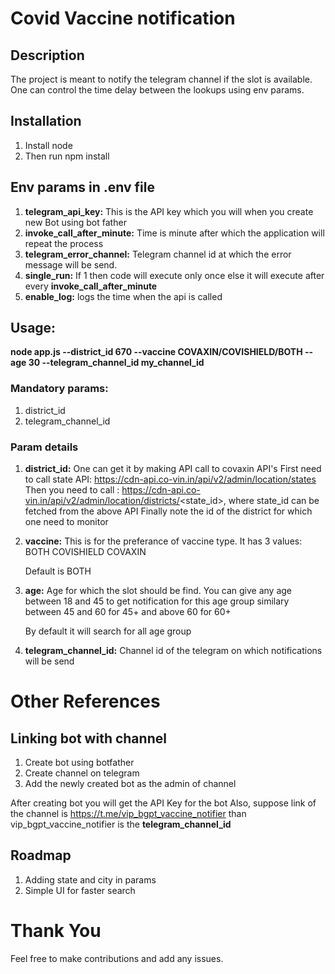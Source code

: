 # Covid Vaccine notification

## Description

The project is meant to notify the telegram channel if the slot is available. One can control the time delay between the lookups using env params.

## Installation

1. Install node 
2. Then run npm install

## Env params in .env file

1. **telegram_api_key:** This is the API key which you will when you create new Bot using bot father
2. **invoke_call_after_minute:**  Time is minute after which the application will repeat the process
3. **telegram_error_channel:** Telegram channel id at which the error message will be send.
4. **single_run:** If 1 then code will execute only once else it will execute after every **invoke_call_after_minute**
5. **enable_log:** logs the time when the api is called



## Usage:

**node app.js --district_id 670 --vaccine COVAXIN/COVISHIELD/BOTH --age 30 --telegram_channel_id my_channel_id**

### Mandatory params:

1. district_id
2. telegram_channel_id

### Param details

1. **district_id:** 
  One can get it by making API call to covaxin API's
  First need to call state API: https://cdn-api.co-vin.in/api/v2/admin/location/states
  Then you need to call : https://cdn-api.co-vin.in/api/v2/admin/location/districts/<state_id>, where state_id can be fetched from the above API
  Finally note the id of the district for which one need to monitor
  
2. **vaccine:**
    This is for the preferance of vaccine type. It has 3 values:
    BOTH
    COVISHIELD
    COVAXIN
    
    Default is BOTH
    
3. **age:**
    Age for which the slot should be find. You can give any age between 18 and 45 to get notification for this age group 
    similary between 45 and 60 for 45+
    and above 60 for 60+
    
    By default it will search for all age group 
    
4. **telegram_channel_id:**
    Channel id of the telegram on which notifications will be send
    

# Other References

## Linking bot with channel

1. Create bot using botfather
2. Create channel on telegram
3. Add the newly created bot as the admin of channel

After creating bot you will get the API Key for the bot
Also, suppose link of the channel is https://t.me/vip_bgpt_vaccine_notifier than vip_bgpt_vaccine_notifier is the **telegram_channel_id**


## Roadmap

1. Adding state and city in params
2. Simple UI for faster search

# Thank You

Feel free to make contributions and add any issues.


